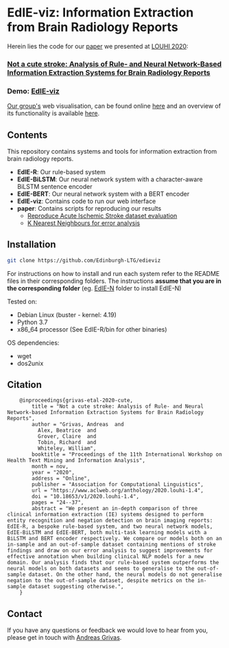 # EdIE-viz: Information Extraction from Brain Radiology Reports

Herein lies the code for our [paper](https://www.aclweb.org/anthology/2020.louhi-1.4.pdf) we presented at [LOUHI 2020](https://louhi2020.fbk.eu/):

### [Not a cute stroke: Analysis of Rule- and Neural Network-Based Information Extraction Systems for Brain Radiology Reports](https://www.aclweb.org/anthology/2020.louhi-1.4)

### Demo: [EdIE-viz](http://jekyll.inf.ed.ac.uk/edieviz)
[Our group's](https://www.ltg.ed.ac.uk/) web visualisation, can be found online [here](http://jekyll.inf.ed.ac.uk/edieviz) and an overview of its functionality is available [here](http://jekyll.inf.ed.ac.uk/edieviz/about).

## Contents

This repository contains systems and tools for information extraction from brain radiology reports.

* **EdIE-R**: Our rule-based system
* **EdIE-BiLSTM**: Our neural network system with a character-aware BiLSTM sentence encoder
* **EdIE-BERT**: Our neural network system with a BERT encoder
* **EdIE-viz**: Contains code to run our web interface
* **paper**: Contains scripts for reproducing our results
  * [Reproduce Acute Ischemic Stroke dataset evaluation](paper/ais)
  * [K Nearest Neighbours for error analysis](paper/knn)

## Installation

```bash
git clone https://github.com/Edinburgh-LTG/edieviz
```

For instructions on how to install and run each system refer to the README files in their corresponding folders.
The instructions **assume that you are in the corresponding folder** (eg. [EdIE-N](EdIE-N/README.md) folder to install EdIE-N)

Tested on:

* Debian Linux (buster - kernel: 4.19)
* Python 3.7
* x86_64 processor (See EdIE-R/bin for other binaries)

OS dependencies:

* wget
* dos2unix


## Citation
```
    @inproceedings{grivas-etal-2020-cute,
        title = "Not a cute stroke: Analysis of Rule- and Neural Network-based Information Extraction Systems for Brain Radiology Reports",
        author = "Grivas, Andreas  and
          Alex, Beatrice  and
          Grover, Claire  and
          Tobin, Richard  and
          Whiteley, William",
        booktitle = "Proceedings of the 11th International Workshop on Health Text Mining and Information Analysis",
        month = nov,
        year = "2020",
        address = "Online",
        publisher = "Association for Computational Linguistics",
        url = "https://www.aclweb.org/anthology/2020.louhi-1.4",
        doi = "10.18653/v1/2020.louhi-1.4",
        pages = "24--37",
        abstract = "We present an in-depth comparison of three clinical information extraction (IE) systems designed to perform entity recognition and negation detection on brain imaging reports: EdIE-R, a bespoke rule-based system, and two neural network models, EdIE-BiLSTM and EdIE-BERT, both multi-task learning models with a BiLSTM and BERT encoder respectively. We compare our models both on an in-sample and an out-of-sample dataset containing mentions of stroke findings and draw on our error analysis to suggest improvements for effective annotation when building clinical NLP models for a new domain. Our analysis finds that our rule-based system outperforms the neural models on both datasets and seems to generalise to the out-of-sample dataset. On the other hand, the neural models do not generalise negation to the out-of-sample dataset, despite metrics on the in-sample dataset suggesting otherwise.",
    }
```

## Contact
If you have any questions or feedback we would love to hear from you, please get in touch with [Andreas Grivas](https://grv.unargmaxable.ai/).
